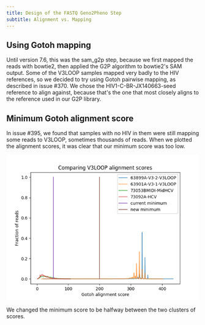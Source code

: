```yaml
---
title: Design of the FASTQ Geno2Pheno Step
subtitle: Alignment vs. Mapping
---
```


## Using Gotoh mapping ##
Until version 7.6, this was the sam_g2p step, because we first mapped the reads
with bowtie2, then applied the G2P algorithm to bowtie2's SAM output. Some of
the V3LOOP samples mapped very badly to the HIV references, so we decided to try
using Gotoh pairwise mapping, as described in issue #370. We chose the
HIV1-C-BR-JX140663-seed reference to align against, because that's the one that
most closely aligns to the reference used in our G2P library.

## Minimum Gotoh alignment score ##
In issue #395, we found that samples with no HIV in them were still mapping
some reads to V3LOOP, sometimes thousands of reads. When we plotted the
alignment scores, it was clear that our minimum score was too low.

![Alignment scores](../images/v3loop_alignment_scores.png)

We changed the minimum score to be halfway between the two clusters of scores.